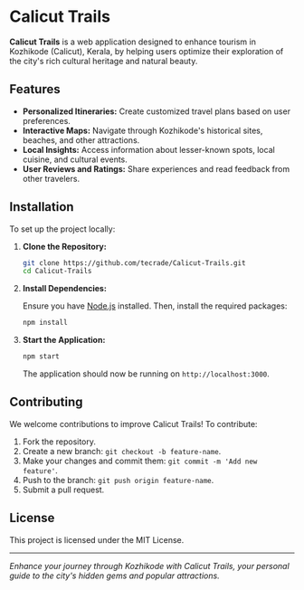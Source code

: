 # Calicut Trails

**Calicut Trails** is a web application designed to enhance tourism in Kozhikode (Calicut), Kerala, by helping users optimize their exploration of the city's rich cultural heritage and natural beauty.

## Features

- **Personalized Itineraries:** Create customized travel plans based on user preferences.
- **Interactive Maps:** Navigate through Kozhikode's historical sites, beaches, and other attractions.
- **Local Insights:** Access information about lesser-known spots, local cuisine, and cultural events.
- **User Reviews and Ratings:** Share experiences and read feedback from other travelers.

## Installation

To set up the project locally:

1. **Clone the Repository:**

   ```bash
   git clone https://github.com/tecrade/Calicut-Trails.git
   cd Calicut-Trails
   ```

2. **Install Dependencies:**

   Ensure you have [Node.js](https://nodejs.org/) installed. Then, install the required packages:

   ```bash
   npm install
   ```

3. **Start the Application:**

   ```bash
   npm start
   ```

   The application should now be running on `http://localhost:3000`.

## Contributing

We welcome contributions to improve Calicut Trails! To contribute:

1. Fork the repository.
2. Create a new branch: `git checkout -b feature-name`.
3. Make your changes and commit them: `git commit -m 'Add new feature'`.
4. Push to the branch: `git push origin feature-name`.
5. Submit a pull request.

## License

This project is licensed under the MIT License.

---

*Enhance your journey through Kozhikode with Calicut Trails, your personal guide to the city's hidden gems and popular attractions.* 
